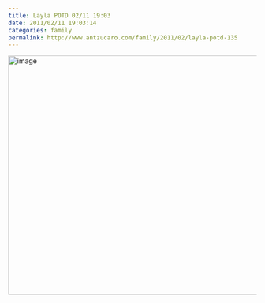 ```yaml
---
title: Layla POTD 02/11 19:03
date: 2011/02/11 19:03:14
categories: family
permalink: http://www.antzucaro.com/family/2011/02/layla-potd-135
---
```

<img src="http://media.antzucaro.com/uploads/2011/02/IMG_20110211_190314.jpg" width="650px" height="485px" alt="image" style="display: block; margin-right: auto; margin-left: auto;">